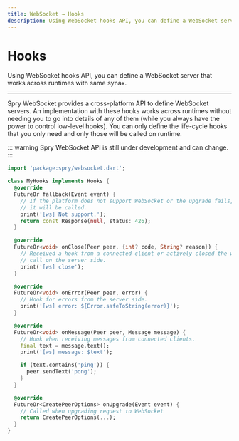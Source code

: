 ```yaml
---
title: WebSocket → Hooks
description: Using WebSocket hooks API, you can define a WebSocket server that works across runtimes with same synax.
---
```


# Hooks

Using WebSocket hooks API, you can define a WebSocket server that works across runtimes with same synax.

---

Spry WebSocket provides a cross-platform API to define WebSocket servers. An implementation with these hooks works across runtimes without needing you to go into details of any of them (while you always have the power to control low-level hooks). You can only define the life-cycle hooks that you only need and only those will be called on runtime.

::: warning
Spry WebSocket API is still under development and can change.
:::

```dart
import 'package:spry/websocket.dart';

class MyHooks implements Hooks {
  @override
  FutureOr fallback(Event event) {
    // If the platform does not support WebSocket or the upgrade fails,
    // it will be called.
    print('[ws] Not support.');
    return const Response(null, status: 426);
  }

  @override
  FutureOr<void> onClose(Peer peer, {int? code, String? reason}) {
    // Received a hook from a connected client or actively closed the websocket
    // call on the server side.
    print('[ws] close');
  }

  @override
  FutureOr<void> onError(Peer peer, error) {
    // Hook for errors from the server side.
    print('[ws] error: ${Error.safeToString(error)}');
  }

  @override
  FutureOr<void> onMessage(Peer peer, Message message) {
    // Hook when receiving messages from connected clients.
    final text = message.text();
    print('[ws] message: $text');

    if (text.contains('ping')) {
      peer.sendText('pong');
    }
  }

  @override
  FutureOr<CreatePeerOptions> onUpgrade(Event event) {
    // Called when upgrading request to WebSocket
    return CreatePeerOptions(...);
  }
}
```
